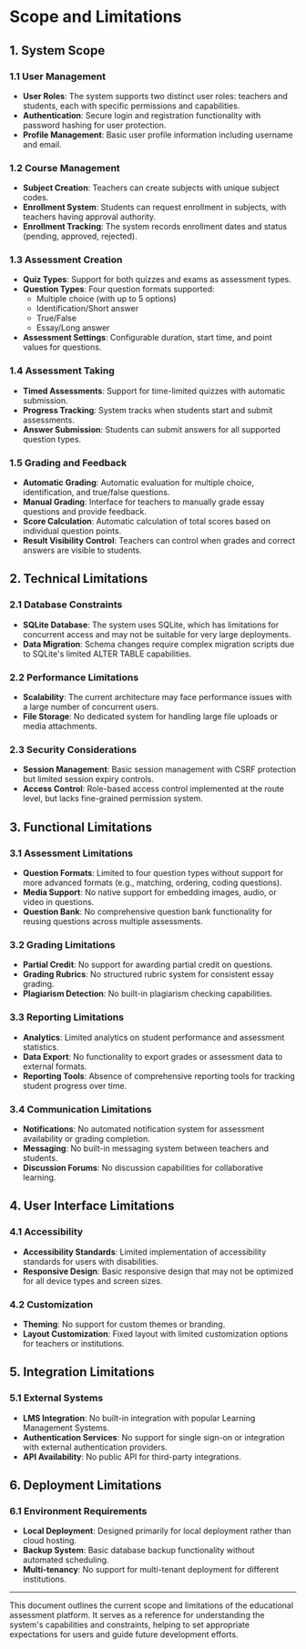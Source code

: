 # Scope and Limitations

## 1. System Scope

### 1.1 User Management
- **User Roles**: The system supports two distinct user roles: teachers and students, each with specific permissions and capabilities.
- **Authentication**: Secure login and registration functionality with password hashing for user protection.
- **Profile Management**: Basic user profile information including username and email.

### 1.2 Course Management
- **Subject Creation**: Teachers can create subjects with unique subject codes.
- **Enrollment System**: Students can request enrollment in subjects, with teachers having approval authority.
- **Enrollment Tracking**: The system records enrollment dates and status (pending, approved, rejected).

### 1.3 Assessment Creation
- **Quiz Types**: Support for both quizzes and exams as assessment types.
- **Question Types**: Four question formats supported:
  - Multiple choice (with up to 5 options)
  - Identification/Short answer
  - True/False
  - Essay/Long answer
- **Assessment Settings**: Configurable duration, start time, and point values for questions.

### 1.4 Assessment Taking
- **Timed Assessments**: Support for time-limited quizzes with automatic submission.
- **Progress Tracking**: System tracks when students start and submit assessments.
- **Answer Submission**: Students can submit answers for all supported question types.

### 1.5 Grading and Feedback
- **Automatic Grading**: Automatic evaluation for multiple choice, identification, and true/false questions.
- **Manual Grading**: Interface for teachers to manually grade essay questions and provide feedback.
- **Score Calculation**: Automatic calculation of total scores based on individual question points.
- **Result Visibility Control**: Teachers can control when grades and correct answers are visible to students.

## 2. Technical Limitations

### 2.1 Database Constraints
- **SQLite Database**: The system uses SQLite, which has limitations for concurrent access and may not be suitable for very large deployments.
- **Data Migration**: Schema changes require complex migration scripts due to SQLite's limited ALTER TABLE capabilities.

### 2.2 Performance Limitations
- **Scalability**: The current architecture may face performance issues with a large number of concurrent users.
- **File Storage**: No dedicated system for handling large file uploads or media attachments.

### 2.3 Security Considerations
- **Session Management**: Basic session management with CSRF protection but limited session expiry controls.
- **Access Control**: Role-based access control implemented at the route level, but lacks fine-grained permission system.

## 3. Functional Limitations

### 3.1 Assessment Limitations
- **Question Formats**: Limited to four question types without support for more advanced formats (e.g., matching, ordering, coding questions).
- **Media Support**: No native support for embedding images, audio, or video in questions.
- **Question Bank**: No comprehensive question bank functionality for reusing questions across multiple assessments.

### 3.2 Grading Limitations
- **Partial Credit**: No support for awarding partial credit on questions.
- **Grading Rubrics**: No structured rubric system for consistent essay grading.
- **Plagiarism Detection**: No built-in plagiarism checking capabilities.

### 3.3 Reporting Limitations
- **Analytics**: Limited analytics on student performance and assessment statistics.
- **Data Export**: No functionality to export grades or assessment data to external formats.
- **Reporting Tools**: Absence of comprehensive reporting tools for tracking student progress over time.

### 3.4 Communication Limitations
- **Notifications**: No automated notification system for assessment availability or grading completion.
- **Messaging**: No built-in messaging system between teachers and students.
- **Discussion Forums**: No discussion capabilities for collaborative learning.

## 4. User Interface Limitations

### 4.1 Accessibility
- **Accessibility Standards**: Limited implementation of accessibility standards for users with disabilities.
- **Responsive Design**: Basic responsive design that may not be optimized for all device types and screen sizes.

### 4.2 Customization
- **Theming**: No support for custom themes or branding.
- **Layout Customization**: Fixed layout with limited customization options for teachers or institutions.

## 5. Integration Limitations

### 5.1 External Systems
- **LMS Integration**: No built-in integration with popular Learning Management Systems.
- **Authentication Services**: No support for single sign-on or integration with external authentication providers.
- **API Availability**: No public API for third-party integrations.

## 6. Deployment Limitations

### 6.1 Environment Requirements
- **Local Deployment**: Designed primarily for local deployment rather than cloud hosting.
- **Backup System**: Basic database backup functionality without automated scheduling.
- **Multi-tenancy**: No support for multi-tenant deployment for different institutions.

---

This document outlines the current scope and limitations of the educational assessment platform. It serves as a reference for understanding the system's capabilities and constraints, helping to set appropriate expectations for users and guide future development efforts.